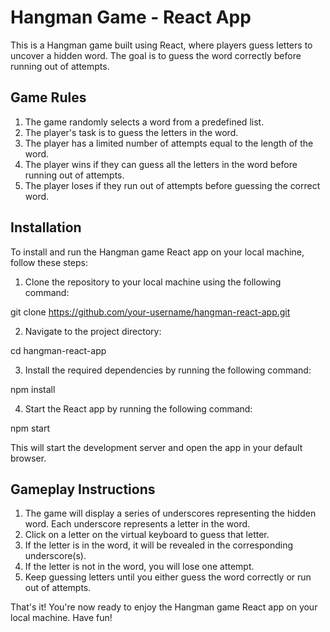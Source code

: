 # Hangman Game - React App

This is a Hangman game built using React, where players guess letters to uncover a hidden word. The goal is to guess the word correctly before running out of attempts.

## Game Rules

1. The game randomly selects a word from a predefined list.
2. The player's task is to guess the letters in the word.
3. The player has a limited number of attempts equal to the length of the word.
4. The player wins if they can guess all the letters in the word before running out of attempts.
5. The player loses if they run out of attempts before guessing the correct word.

## Installation

To install and run the Hangman game React app on your local machine, follow these steps:

1. Clone the repository to your local machine using the following command:

git clone https://github.com/your-username/hangman-react-app.git

2. Navigate to the project directory:

cd hangman-react-app


3. Install the required dependencies by running the following command:

npm install

4. Start the React app by running the following command:

npm start

This will start the development server and open the app in your default browser.

## Gameplay Instructions

1. The game will display a series of underscores representing the hidden word. Each underscore represents a letter in the word.
2. Click on a letter on the virtual keyboard to guess that letter.
3. If the letter is in the word, it will be revealed in the corresponding underscore(s).
4. If the letter is not in the word, you will lose one attempt.
5. Keep guessing letters until you either guess the word correctly or run out of attempts.

That's it! You're now ready to enjoy the Hangman game React app on your local machine. Have fun!
